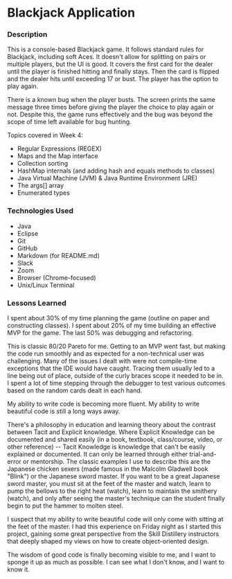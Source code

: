 # Blackjack Application

### Description

This is a console-based Blackjack game.  It follows standard rules for Blackjack, including soft Aces.  It doesn't allow for splitting on pairs or multiple players, but the UI is good.  It covers the first card for the dealer until the player is finished hitting and finally stays.  Then the card is flipped and the dealer hits until exceeding 17 or bust. The player has the option to play again.

There is a known bug when the player busts. The screen prints the same message three times before giving the player the choice to play again or not. Despite this, the game runs effectively and the bug was beyond the scope of time left available for bug hunting.


Topics covered in Week 4:

- Regular Expressions (REGEX)
- Maps and the Map interface
- Collection sorting
- HashMap internals (and adding hash and equals methods to classes)
- Java Virtual Machine (JVM) & Java Runtime Environment (JRE)
- The args[] array
- Enumerated types

### Technologies Used

- Java
- Eclipse
- Git
- GitHub
- Markdown (for README.md)
- Slack
- Zoom
- Browser (Chrome-focused)
- Unix/Linux Terminal

### Lessons Learned

I spent about 30% of my time planning the game (outline on paper and constructing classes). I spent about 20% of my time building an effective MVP for the game.  The last 50% was debugging and refactoring.

This is classic 80/20 Pareto for me.  Getting to an MVP went fast, but making the code run smoothly and as expected for a non-technical user was challenging.  Many of the issues I dealt with were not compile-time exceptions that the IDE would have caught.  Tracing them usually led to a line being out of place, outside of the curly braces scope it needed to be in. I spent a lot of time stepping through the debugger to test various outcomes based on the random cards dealt in each hand.

My ability to write code is becoming more fluent.  My ability to write beautiful code is still a long ways away.  

There's a philosophy in education and learning theory about the contrast between Tacit and Explicit knowledge.  Where Explicit Knowledge can be documented and shared easily (in a book, textbook, class/course, video, or other reference) -- Tacit Knowledge is knowledge that can't be easily explained or documented.  It can only be learned through either trial-and-error or mentorship.  The classic examples I use to describe this are the Japanese chicken sexers (made famous in the Malcolm Gladwell book "Blink") or the Japanese sword master.  If you want to be a great Japanese sword master, you must sit at the feet of the master and watch, learn to pump the bellows to the right heat (watch), learn to maintain the smithery (watch), and only after seeing the master's technique can the student finally begin to put the hammer to molten steel.

I suspect that my ability to write beautiful code will only come with sitting at the feet of the master.  I had this experience on Friday night as I started this project, gaining some great perspective from the Skill Distillery instructors that deeply shaped my views on how to create object-oriented design.

The wisdom of good code is finally becoming visible to me, and I want to sponge it up as much as possible. I can see what I don't know, and I want to know it.